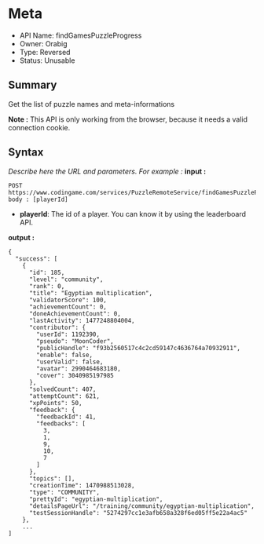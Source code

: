 # Meta
  - API Name: findGamesPuzzleProgress
  - Owner: Orabig
  - Type: Reversed
  - Status: Unusable
  

## Summary
Get the list of puzzle names and meta-informations

**Note :** This API is only working from the browser, because it needs a valid connection cookie.

## Syntax
*Describe here the URL and parameters. For example :*
__input :__
```
POST https://www.codingame.com/services/PuzzleRemoteService/findGamesPuzzleProgress
body : [playerId]
```
  - **playerId**: The id of a player. You can know it by using the leaderboard API.

__output :__
```
{
  "success": [
    {
      "id": 185,
      "level": "community",
      "rank": 0,
      "title": "Egyptian multiplication",
      "validatorScore": 100,
      "achievementCount": 0,
      "doneAchievementCount": 0,
      "lastActivity": 1477248804004,
      "contributor": {
        "userId": 1192390,
        "pseudo": "MoonCoder",
        "publicHandle": "f93b2560517c4c2cd59147c4636764a70932911",
        "enable": false,
        "userValid": false,
        "avatar": 2990464683180,
        "cover": 3040985197985
      },
      "solvedCount": 407,
      "attemptCount": 621,
      "xpPoints": 50,
      "feedback": {
        "feedbackId": 41,
        "feedbacks": [
          3,
          1,
          9,
          10,
          7
        ]
      },
      "topics": [],
      "creationTime": 1470988513028,
      "type": "COMMUNITY",
      "prettyId": "egyptian-multiplication",
      "detailsPageUrl": "/training/community/egyptian-multiplication",
      "testSessionHandle": "5274297cc1e3afb658a328f6ed05ff5e22a4ac5"
    },
	...
]
```

